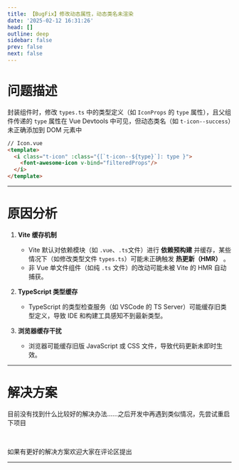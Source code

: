 ```yaml
---
title: 【BugFix】修改动态属性，动态类名未渲染
date: '2025-02-12 16:31:26'
head: []
outline: deep
sidebar: false
prev: false
next: false
---
```






# 问题描述

封装组件时，修改 `types.ts`​ 中的类型定义（如 `IconProps`​ 的 `type`​ 属性），且父组件传递的 `type`​ 属性在 Vue Devtools 中可见，但动态类名（如 `t-icon--success`​）未正确添加到 DOM 元素中

```html
// Icon.vue
<template>
  <i class="t-icon" :class="{[`t-icon--${type}`]: type }">
    <font-awesome-icon v-bind="filteredProps"/>
  </i>
</template>
```

---

# 原因分析

1. **Vite 缓存机制**

    - Vite 默认对依赖模块（如 `.vue`​、`.ts`​ 文件）进行 **依赖预构建** 并缓存，某些情况下（如修改类型文件 `types.ts`​）可能未正确触发 **热更新（HMR）** 。
    - 非 Vue 单文件组件（如纯 `.ts`​ 文件）的改动可能未被 Vite 的 HMR 自动捕获。
2. **TypeScript 类型缓存**

    - TypeScript 的类型检查服务（如 VSCode 的 TS Server）可能缓存旧类型定义，导致 IDE 和构建工具感知不到最新类型。
3. **浏览器缓存干扰**

    - 浏览器可能缓存旧版 JavaScript 或 CSS 文件，导致代码更新未即时生效。

---

# 解决方案

目前没有找到什么比较好的解决办法......之后开发中再遇到类似情况，先尝试重启下项目

‍

如果有更好的解决方案欢迎大家在评论区提出

---
